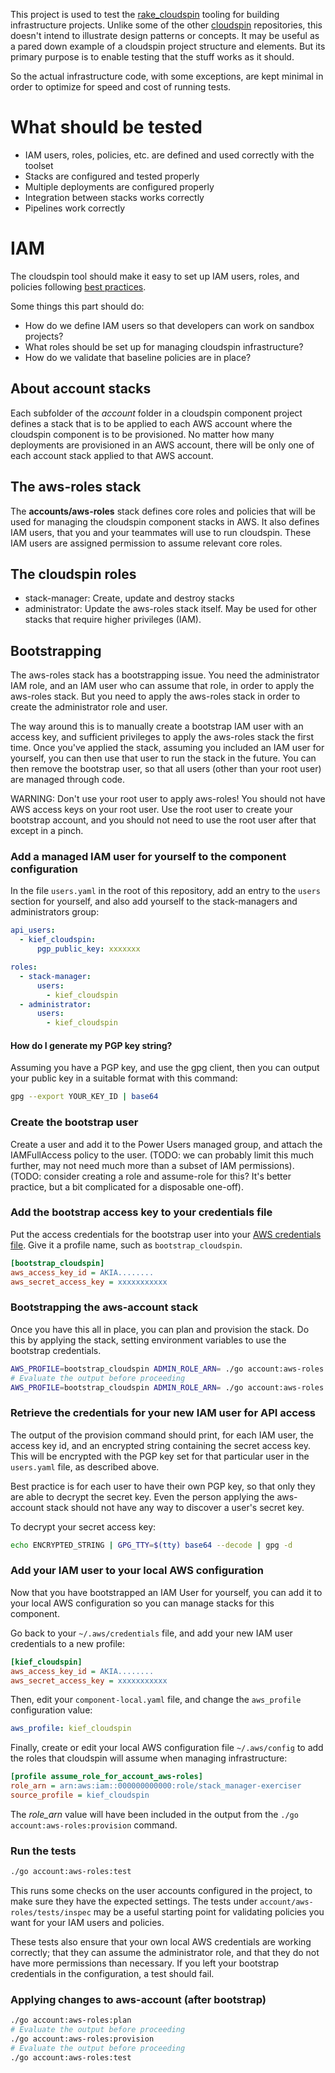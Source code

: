 
This project is used to test the [rake_cloudspin](https://github.com/cloudspinners/rake_cloudspin) tooling for building infrastructure projects. Unlike some of the other [cloudspin](https://github.com/cloudspinners) repositories, this doesn't intend to illustrate design patterns or concepts. It may be useful as a pared down example of a cloudspin project structure and elements. But its primary purpose is to enable testing that the stuff works as it should.

So the actual infrastructure code, with some exceptions, are kept minimal in order to optimize for speed and cost of running tests.


# What should be tested

- IAM users, roles, policies, etc. are defined and used correctly with the toolset
- Stacks are configured and tested properly
- Multiple deployments are configured properly
- Integration between stacks works correctly
- Pipelines work correctly


# IAM

The cloudspin tool should make it easy to set up IAM users, roles, and policies following [best practices](https://docs.aws.amazon.com/IAM/latest/UserGuide/best-practices.html). 

Some things this part should do:

- How do we define IAM users so that developers can work on sandbox projects?
- What roles should be set up for managing cloudspin infrastructure?
- How do we validate that baseline policies are in place?

## About account stacks

Each subfolder of the *account* folder in a cloudspin component project defines a stack that is to be applied to each AWS account where the cloudspin component is to be provisioned. No matter how many deployments are provisioned in an AWS account, there will be only one of each account stack applied to that AWS account.


## The aws-roles stack

The **accounts/aws-roles** stack defines core roles and policies that will be used for managing the cloudspin component stacks in AWS. It also defines IAM users, that you and your teammates will use to run cloudspin. These IAM users are assigned permission to assume relevant core roles.


## The cloudspin roles

- stack-manager: Create, update and destroy stacks
- administrator: Update the aws-roles stack itself. May be used for other stacks that require higher privileges (IAM).


## Bootstrapping

The aws-roles stack has a bootstrapping issue. You need the administrator IAM role, and an IAM user who can assume that role, in order to apply the aws-roles stack. But you need to apply the aws-roles stack in order to create the administrator role and user.

The way around this is to manually create a bootstrap IAM user with an access key, and sufficient privileges to apply the aws-roles stack the first time. Once you've applied the stack, assuming you included an IAM user for yourself, you can then use that user to run the stack in the future. You can then remove the bootstrap user, so that all users (other than your root user) are managed through code.

WARNING: Don't use your root user to apply aws-roles! You should not have AWS access keys on your root user. Use the root user to create your bootstrap account, and you should not need to use the root user after that except in a pinch.


### Add a managed IAM user for yourself to the component configuration

In the file `users.yaml` in the root of this repository, add an entry to the `users` section for yourself, and also add yourself to the stack-managers and administrators group:

```yaml
api_users:
  - kief_cloudspin:
      pgp_public_key: xxxxxxx

roles:
  - stack-manager:
      users:
        - kief_cloudspin
  - administrator:
      users:
        - kief_cloudspin
```


#### How do I generate my PGP key string?

Assuming you have a PGP key, and use the gpg client, then you can output your public key in a suitable format with this command:

```bash
gpg --export YOUR_KEY_ID | base64
```


### Create the bootstrap user

Create a user and add it to the Power Users managed group, and attach the IAMFullAccess policy to the user. (TODO: we can probably limit this much further, may not need much more than a subset of IAM permissions). (TODO: consider creating a role and assume-role for this? It's better practice, but a bit complicated for a disposable one-off).


### Add the bootstrap access key to your credentials file

Put the access credentials for the bootstrap user into your [AWS credentials file](https://docs.aws.amazon.com/cli/latest/userguide/cli-config-files.html). Give it a profile name, such as `bootstrap_cloudspin`.

```ini
[bootstrap_cloudspin]
aws_access_key_id = AKIA........
aws_secret_access_key = xxxxxxxxxxx
```


### Bootstrapping the aws-account stack

Once you have this all in place, you can plan and provision the stack. Do this by applying the stack, setting environment variables to use the bootstrap credentials.

```bash
AWS_PROFILE=bootstrap_cloudspin ADMIN_ROLE_ARN= ./go account:aws-roles:plan
# Evaluate the output before proceeding
AWS_PROFILE=bootstrap_cloudspin ADMIN_ROLE_ARN= ./go account:aws-roles:provision
```

### Retrieve the credentials for your new IAM user for API access

The output of the provision command should print, for each IAM user, the access key id, and an encrypted string containing the secret access key. This will be encrypted with the PGP key set for that particular user in the `users.yaml` file, as described above.

Best practice is for each user to have their own PGP key, so that only they are able to decrypt the secret key. Even the person applying the aws-account stack should not have any way to discover a user's secret key.

To decrypt your secret access key:

```bash
echo ENCRYPTED_STRING | GPG_TTY=$(tty) base64 --decode | gpg -d
```

### Add your IAM user to your local AWS configuration

Now that you have bootstrapped an IAM User for yourself, you can add it to your local AWS configuration so you can manage stacks for this component.

Go back to your `~/.aws/credentials` file, and add your new IAM user credentials to a new profile:

```ini
[kief_cloudspin]
aws_access_key_id = AKIA........
aws_secret_access_key = xxxxxxxxxxx
```

Then, edit your `component-local.yaml` file, and change the `aws_profile` configuration value:

```yaml
aws_profile: kief_cloudspin
```

Finally, create or edit your local AWS configuration file `~/.aws/config` to add the roles that cloudspin will assume when managing infrastructure:

```ini
[profile assume_role_for_account_aws-roles]
role_arn = arn:aws:iam::000000000000:role/stack_manager-exerciser
source_profile = kief_cloudspin
```

The *role_arn* value will have been included in the output from the `./go account:aws-roles:provision` command.


### Run the tests

```bash
./go account:aws-roles:test
```

This runs some checks on the user accounts configured in the project, to make sure they have the expected settings. The tests under `account/aws-roles/tests/inspec` may be a useful starting point for validating policies you want for your IAM users and policies.

These tests also ensure that your own local AWS credentials are working correctly; that they can assume the administrator role, and that they do not have more permissions than necessary. If you left your bootstrap credentials in the configuration, a test should fail.


### Applying changes to aws-account (after bootstrap)


```bash
./go account:aws-roles:plan
# Evaluate the output before proceeding
./go account:aws-roles:provision
# Evaluate the output before proceeding
./go account:aws-roles:test
```
